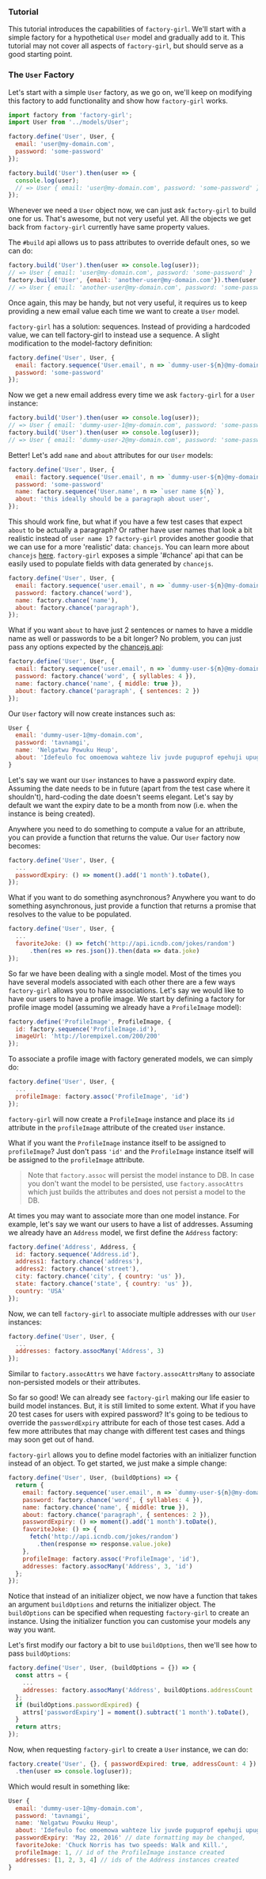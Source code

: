 ### Tutorial

This tutorial introduces the capabilities of `factory-girl`. We'll start with a simple
factory for a hypothetical `User` model and gradually add to it. This tutorial may not
cover all aspects of `factory-girl`, but should serve as a good starting point.

### The `User` Factory

Let's start with a simple `User` factory, as we go on, we'll keep on modifying
this factory to add functionality and show how `factory-girl` works.

```javascript
import factory from 'factory-girl';
import User from '../models/User';

factory.define('User', User, {
  email: 'user@my-domain.com',
  password: 'some-password'
});

factory.build('User').then(user => {
  console.log(user);
  // => User { email: 'user@my-domain.com', password: 'some-password' }
});
```

Whenever we need a `User` object now, we can just ask `factory-girl` to  build one for us.
That's awesome, but not very useful yet. All the objects we  get back from `factory-girl`
currently have same property values.

The `#build` api allows us to pass attributes to override default ones, so we can do:

```javascript
factory.build('User').then(user => console.log(user));
// => User { email: 'user@my-domain.com', password: 'some-password' }
factory.build('User', {email: 'another-user@my-domain.com'}).then(user => console.log(user));
// => User { email: 'another-user@my-domain.com', password: 'some-password' }
```

Once again, this may be handy, but not very useful, it requires us to keep providing a
new email value each time we want to create a `User` model.

`factory-girl` has a solution: sequences. Instead of providing a hardcoded  value, we can
tell factory-girl to instead use a sequence. A slight modification to the model-factory
definition:

```javascript
factory.define('User', User, {
  email: factory.sequence('User.email', n => `dummy-user-${n}@my-domain.com`),
  password: 'some-password'
});
```

Now we get a new email address every time we ask `factory-girl` for a  `User` instance:

```javascript
factory.build('User').then(user => console.log(user));
// => User { email: 'dummy-user-1@my-domain.com', password: 'some-password' }
factory.build('User').then(user => console.log(user));
// => User { email: 'dummy-user-2@my-domain.com', password: 'some-password' }
```

Better! Let's add `name` and `about` attributes for our `User` models:

```javascript
factory.define('User', User, {
  email: factory.sequence('User.email', n => `dummy-user-${n}@my-domain.com`),
  password: 'some-password'
  name: factory.sequence('User.name', n => `user name ${n}`),
  about: 'this ideally should be a paragraph about user',
});
```

This should work fine, but what if you have a few test cases that expect `about` to be
actually a paragraph? Or rather have user names that look a bit realistic instead of `user
name 1`? `factory-girl` provides another goodie that we can use for a more 'realistic'
data: `chancejs`. You can learn more about `chancejs` [here](http://chancejs.com/).
`factory-girl` exposes a simple '#chance' api that can be easily used to populate fields
with data generated by `chancejs`.

```javascript
factory.define('User', User, {
  email: factory.sequence('user.email', n => `dummy-user-${n}@my-domain.com`),
  password: factory.chance('word'),
  name: factory.chance('name'),
  about: factory.chance('paragraph'),
});
```

What if you want `about` to have just 2 sentences or names to have a middle
name as well or passwords to be a bit longer? No problem, you can just pass any
options expected by the [chancejs api](http://chancejs.com/):

```javascript
factory.define('User', User, {
  email: factory.sequence('user.email', n => `dummy-user-${n}@my-domain.com`),
  password: factory.chance('word', { syllables: 4 }),
  name: factory.chance('name', { middle: true }),
  about: factory.chance('paragraph', { sentences: 2 })
});
```

Our `User` factory will now create instances such as:

```javascript
User {
  email: 'dummy-user-1@my-domain.com',
  password: 'tavnamgi',
  name: 'Nelgatwu Powuku Heup',
  about: 'Idefeulo foc omoemowa wahteze liv juvde puguprof epehuji upuga zige odfe igo sit pilamhul oto ukurecef.'
}
```

Let's say we want our `User` instances to have a password expiry date. Assuming the date
needs to be in future (apart from the test case where it shouldn't), hard-coding the date
doesn't seems elegant. Let's say by default we want the expiry date to be a month from now
(i.e. when the instance is being created).

Anywhere you need to do something to compute a value for an attribute, you can provide a
function that returns the value. Our `User` factory now becomes:

```javascript
factory.define('User', User, {
  ...
  passwordExpiry: () => moment().add('1 month').toDate(),
});
```

What if you want to do something asynchronous? Anywhere you want to do something
asynchronous, just provide a function that returns a promise that resolves to the
value to be populated.

```javascript
factory.define('User', User, {
  ...
  favoriteJoke: () => fetch('http://api.icndb.com/jokes/random')
      .then(res => res.json()).then(data => data.joke)
});
```

So far we have been dealing with a single model. Most of the times you have 
several models associated with each other there are a few ways `factory-girl` 
allows you to have associations. Let's say we would like to have our users to 
have a profile image. We start by defining a factory for profile image model 
(assuming we already have a `ProfileImage` model):
 
```javascript
factory.define('ProfileImage', ProfileImage, {
  id: factory.sequence('ProfileImage.id'),
  imageUrl: 'http://lorempixel.com/200/200'
});
```

To associate a profile image with factory generated models, we can simply do:

```javascript
factory.define('User', User, {
  ...
  profileImage: factory.assoc('ProfileImage', 'id')
});
```

`factory-girl` will now create a `ProfileImage` instance and place its `id` attribute in
the `profileImage` attribute of the created `User` instance.

What if you want the `ProfileImage` instance itself to be assigned to `profileImage`? Just
don't pass `'id'` and the `ProfileImage` instance itself will be assigned to the
`profileImage` attribute.

> Note that `factory.assoc` will persist the model instance to DB. In case you don't want
the model to be persisted, use `factory.assocAttrs` which just builds the attributes and
does not persist a model to the DB.

At times you may want to associate more than one model instance. For example, let's say we
want our users to have a list of addresses. Assuming we already have an `Address` model,
we first define the `Address` factory:

```javascript
factory.define('Address', Address, {
  id: factory.sequence('Address.id'),
  address1: factory.chance('address'),
  address2: factory.chance('street'),
  city: factory.chance('city', { country: 'us' }),
  state: factory.chance('state', { country: 'us' }),
  country: 'USA'
});
```

Now, we can tell `factory-girl` to associate multiple addresses with our `User` instances:

```javascript
factory.define('User', User, {
  ...
  addresses: factory.assocMany('Address', 3)
});
```

Similar to `factory.assocAttrs` we have `factory.assocAttrsMany` to associate
non-persisted models or their attributes.

So far so good! We can already see `factory-girl` making our life easier to   build model
instances. But, it is still limited to some extent. What if you have 20 test cases for
users with expired password? It's going to be tedious to override the `passwordExpiry`
attribute for each of those test cases. Add a few more attributes that may change with
different test cases and things may soon get out of hand.

`factory-girl` allows you to define model factories with an initializer function instead
of an object. To get started, we just make a simple change:

```javascript
factory.define('User', User, (buildOptions) => {
  return {
    email: factory.sequence('user.email', n => `dummy-user-${n}@my-domain.com`),
    password: factory.chance('word', { syllables: 4 }),
    name: factory.chance('name', { middle: true }),
    about: factory.chance('paragraph', { sentences: 2 }),
    passwordExpiry: () => moment().add('1 month').toDate(),
    favoriteJoke: () => {
      fetch('http://api.icndb.com/jokes/random')
        .then(response => response.value.joke)
    },
    profileImage: factory.assoc('ProfileImage', 'id'),
    addresses: factory.assocMany('Address', 3, 'id')
  };
});
```

Notice that instead of an initializer object, we now have a function that takes
an argument `buildOptions` and returns the initializer object. The `buildOptions`
can be specified when requesting `factory-girl` to create an instance. Using
the initializer function you can customise your models any way you want.

Let's first modify our factory a bit to use `buildOptions`, then we'll see how
to pass `buildOptions`:

```javascript
factory.define('User', User, (buildOptions = {}) => {
  const attrs = {
    ...
    addresses: factory.assocMany('Address', buildOptions.addressCount || 3, 'id')
  };
  if (buildOptions.passwordExpired) {
    attrs['passwordExpiry'] = moment().subtract('1 month').toDate(),
  }
  return attrs;
});
```

Now, when requesting `factory-girl` to create a `User` instance, we can do:

```javascript
factory.create('User', {}, { passwordExpired: true, addressCount: 4 })
  .then(user => console.log(user));
```

Which would result in something like:

```javascript
User {
  email: 'dummy-user-1@my-domain.com',
  password: 'tavnamgi',
  name: 'Nelgatwu Powuku Heup',
  about: 'Idefeulo foc omoemowa wahteze liv juvde puguprof epehuji upuga zige odfe igo sit pilamhul oto ukurecef.',
  passwordExpiry: 'May 22, 2016' // date formatting may be changed,
  favoriteJoke: 'Chuck Norris has two speeds: Walk and Kill.',
  profileImage: 1, // id of the ProfileImage instance created
  addresses: [1, 2, 3, 4] // ids of the Address instances created
}
```

